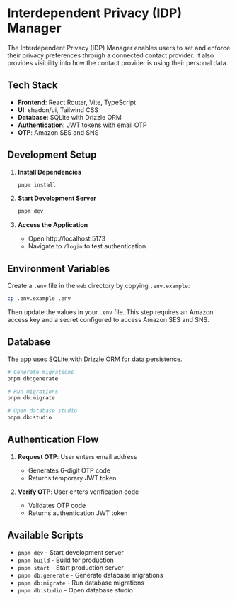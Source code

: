 # Interdependent Privacy (IDP) Manager

The Interdependent Privacy (IDP) Manager enables users to set and enforce their privacy preferences through a connected contact provider. It also provides visibility into how the contact provider is using their personal data.

## Tech Stack

- **Frontend**: React Router, Vite, TypeScript
- **UI**: shadcn/ui, Tailwind CSS
- **Database**: SQLite with Drizzle ORM
- **Authentication**: JWT tokens with email OTP
- **OTP**: Amazon SES and SNS

## Development Setup

1. **Install Dependencies**

   ```bash
   pnpm install
   ```

2. **Start Development Server**

   ```bash
   pnpm dev
   ```

3. **Access the Application**
   - Open http://localhost:5173
   - Navigate to `/login` to test authentication

## Environment Variables

Create a `.env` file in the `web` directory by copying `.env.example`:

```bash
cp .env.example .env
```

Then update the values in your `.env` file.
This step requires an Amazon access key and a secret configured to access Amazon SES and SNS.

## Database

The app uses SQLite with Drizzle ORM for data persistence.

```bash
# Generate migrations
pnpm db:generate

# Run migrations
pnpm db:migrate

# Open database studio
pnpm db:studio
```

## Authentication Flow

1. **Request OTP**: User enters email address
   - Generates 6-digit OTP code
   - Returns temporary JWT token

2. **Verify OTP**: User enters verification code
   - Validates OTP code
   - Returns authentication JWT token

## Available Scripts

- `pnpm dev` - Start development server
- `pnpm build` - Build for production
- `pnpm start` - Start production server
- `pnpm db:generate` - Generate database migrations
- `pnpm db:migrate` - Run database migrations
- `pnpm db:studio` - Open database studio
